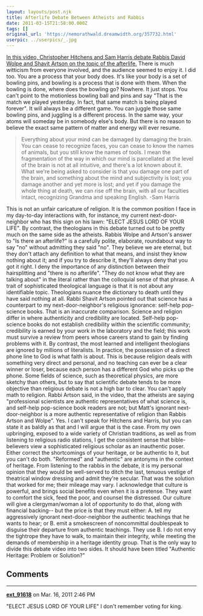 ```yaml
---
layout: layouts/post.njk
title: Afterlife Debate Between Atheists and Rabbis
date: 2011-03-15T21:58:00.000Z
tags: []
original_url: 'https://nemorathwald.dreamwidth.org/357732.html'
userpic: ../userpics/_.jpg
---
```

[In this video, Christopher Hitchens and Sam Harris debate Rabbis David Wolpe and Shavit Artson on the topic of the afterlife.](http://bcove.me/0zymbv8w) There is much witticism from everyone involved, and the audience seemed to enjoy it. I did too. You are a process that your body does. It's like your body is a set of bowling pins, and bowling is a process that is done with them. When the bowling is done, where does the bowling go? Nowhere. It just stops. You can't point to the motionless bowling ball and pins and say "That is the match we played yesterday. In fact, that same match is being played forever". It will always be a different game. You can juggle those same bowling pins, and juggling is a different process. In the same way, your atoms will someday be in somebody else's body. But there is no reason to believe the exact same pattern of matter and energy will ever resume.

> Everything about your mind can be damaged by damaging the brain. You can cease to recognize faces, you can cease to know the names of animals, but you still know the names of tools. I mean the fragmentation of the way in which our mind is parcellated at the level of the brain is not at all intuitive, and there's a lot known about it. What we're being asked to consider is that you damage one part of the brain, and something about the mind and subjectivity is lost; you damage another and yet more is lost; and yet if you damage the whole thing at death, we can rise off the brain, with all our faculties intact, recognizing Grandma and speaking English. -Sam Harris

This is not an unfair caricature of religion. It is the common position I face in my day-to-day interactions with, for instance, my current next-door-neighbor who has this sign on his lawn: "ELECT JESUS LORD OF YOUR LIFE". By contrast, the theologians in this debate turned out to be pretty much on the same side as the atheists. Rabbis Wolpe and Artson's answer to "Is there an afterlife?" is a carefully polite, elaborate, roundabout way to say "no" without admitting they said "no". They believe we are eternal, but they don't attach any definition to what that means, and insist they know nothing about it; and if you try to describe it, they'll always deny that you got it right. I deny the importance of any distinction between their hairsplitting and "there is no afterlife". "They do not know what they are talking about" in the literal rather than the colloquial sense of that phrase. A trait of sophisticated theological language is that it is not about any identifiable topic. Theologians nuance the dictionary to death until they have said nothing at all. Rabbi Shavit Artson pointed out that science has a counterpart to my next-door-neighbor's religious ignorance: self-help pop-science books. That is an inaccurate comparison. Science and religion differ in where authenticity and credibility are located. Self-help pop-science books do not establish credibility within the scientific community; credibility is earned by your work in the laboratory and the field; this work must survive a review from peers whose careers stand to gain by finding problems with it. By contrast, the most learned and intelligent theologians are ignored by millions of literalists. In practice, the possession of a direct phone line to God is what faith is about. This is because religion deals with something very direct and personal, and no teaching can ever be a clear winner or loser, because each person has a different God who picks up the phone. Some fields of science, such as theoretical physics, are more sketchy than others, but to say that scientific debate tends to be more objective than religious debate is not a high bar to clear. You can't apply math to religion. Rabbi Artson said, in the video, that the atheists are saying "professional scientists are authentic representatives of what science is, and self-help pop-science book readers are not; but Matt's ignorant next-door-neighbor is a more authentic representative of religion than Rabbis Artson and Wolpe". Yes. I can't speak for Hitchens and Harris, but you can state it as baldly as that and I will argue that is the case. From my own upbringing, exposed to a wide variety of Christian traditions, as well as from listening to religious radio stations, I get the consistent sense that bible-believers view a sophisticated religious scholar as an inauthentic poser. Either correct the shortcomings of your heritage, or be authentic to it, but you can't do both. "Reformed" and "authentic" are antonyms in the context of heritage. From listening to the rabbis in the debate, it is my personal opinion that they would be well-served to ditch the last, tenuous vestige of theatrical window dressing and admit they're secular. That was the solution that worked for me; their mileage may vary. I acknowledge that culture is powerful, and brings social benefits even when it is a pretense. They want to comfort the sick, feed the poor, and counsel the distressed. Our culture will give a clergyman/woman a lot of opportunity to do that, along with financial backing-- but the price is that they must either: A. tell my aggressively ignorant next-door-neighbor the authentic teachings that he wants to hear; or B. emit a smokescreen of noncommittal doublespeak to disguise their departure from authentic teachings. They use B. I do not envy the tightrope they have to walk, to maintain their integrity, while meeting the demands of membership in a heritage identity group. That is the only way to divide this debate video into two sides. It should have been titled "Authentic Heritage: Problem or Solution?"

## Comments

---

**[ext_91618](https://www.dreamwidth.org/users/ext_91618)** on Mar. 16, 2011 2:46 PM

"ELECT JESUS LORD OF YOUR LIFE" I don't remember voting for king.
